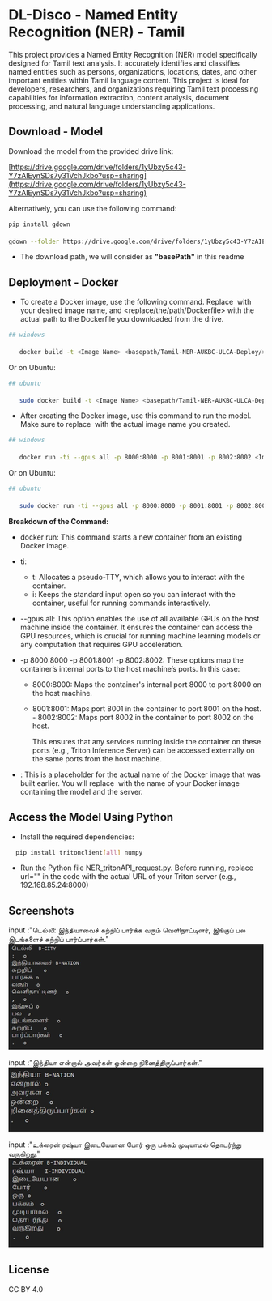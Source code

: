 
# DL-Disco - Named Entity Recognition (NER) - Tamil

  This project provides a Named Entity Recognition (NER) model specifically designed for Tamil text analysis. It accurately identifies and classifies named entities such as persons, organizations, locations, dates, and other important entities within Tamil language content. This project is ideal for developers, researchers, and organizations requiring Tamil text processing capabilities for information extraction, content analysis, document processing, and natural language understanding applications.
   
## Download - Model

Download the model from the provided drive link: 

   [https://drive.google.com/drive/folders/1yUbzy5c43-Y7zAIEynSDs7y31VchJkbo?usp=sharing](https://drive.google.com/drive/folders/1yUbzy5c43-Y7zAIEynSDs7y31VchJkbo?usp=sharing)

Alternatively, you can use the following command:

```bash
pip install gdown

gdown --folder https://drive.google.com/drive/folders/1yUbzy5c43-Y7zAIEynSDs7y31VchJkbo?usp=sharing
```
* The download path, we will consider as **"basePath"** in this readme

## Deployment - Docker  

* To create a Docker image, use the following command. Replace <Image Name> with your desired image name, and <replace/the/path/Dockerfile> with the actual path to the Dockerfile you downloaded from the drive.


```bash
## windows

   docker build -t <Image Name> <basepath/Tamil-NER-AUKBC-ULCA-Deploy/>
```
Or on Ubuntu:
```bash
## ubuntu

   sudo docker build -t <Image Name> <basepath/Tamil-NER-AUKBC-ULCA-Deploy/>
```

* After creating the Docker image, use this command to run the model. Make sure to replace <Image Name> with the actual image name you created.

```bash
## windows

   docker run -ti --gpus all -p 8000:8000 -p 8001:8001 -p 8002:8002 <Image Name>
```
Or on Ubuntu:
```bash
## ubuntu

   sudo docker run -ti --gpus all -p 8000:8000 -p 8001:8001 -p 8002:8002 <Image Name>
```
**Breakdown of the Command:**

- docker run: This command starts a new container from an existing Docker image.

- ti:

  - t: Allocates a pseudo-TTY, which allows you to interact with the container.
  - i: Keeps the standard input open so you can interact with the container, useful for running commands interactively.
- --gpus all: This option enables the use of all available GPUs on the host machine inside the container. It ensures the container can access the GPU resources, which is crucial for running machine learning models or any computation that requires GPU acceleration.

- -p 8000:8000 -p 8001:8001 -p 8002:8002: These options map the container’s internal ports to the host machine’s ports. In this case:

  - 8000:8000: Maps the container's internal port 8000 to port 8000 on the host machine.
  - 8001:8001: Maps port 8001 in the container to port 8001 on the host.  - 8002:8002: Maps port 8002 in the container to port 8002 on the host.

    This ensures that any services running inside the container on these ports (e.g., Triton Inference Server) can be accessed externally on the same ports from the host machine.

- <Image Name>: This is a placeholder for the actual name of the Docker image that was built earlier. You will replace <Image Name> with the name of your Docker image containing the model and the server.



## Access the Model Using Python 

* Install the required dependencies:

```bash
  pip install tritonclient[all] numpy
```

* Run the Python file NER_tritonAPI_request.py. Before running, replace url="<url of triton server>" in the code with the actual URL of your Triton server (e.g., 192.168.85.24:8000)




## Screenshots
input :"டெல்லி: இந்தியாவைச் சுற்றிப் பார்க்க வரும் வெளிநாட்டினர், இங்குப் பல இடங்களைச் சுற்றிப் பார்ப்பார்கள்."
![App Screenshot](https://github.com/dldiscomt/DL-DiscoNER-Tamil/blob/main/picture/tampicture-1.jpg?raw=true)


input :"இந்தியா என்றால் அவர்கள் ஒன்றை நினைத்திருப்பார்கள்."
![App Screenshot ](https://github.com/dldiscomt/DL-DiscoNER-Tamil/blob/main/picture/tampicture-2.jpg?raw=true)


input :"உக்ரைன் ரஷ்யா இடையேயான போர் ஒரு பக்கம் முடியாமல் தொடர்ந்து வருகிறது."
![App Screenshot](https://github.com/dldiscomt/DL-DiscoNER-Tamil/blob/main/picture/tampicture-3.jpg?raw=true)



## License
CC BY 4.0 
